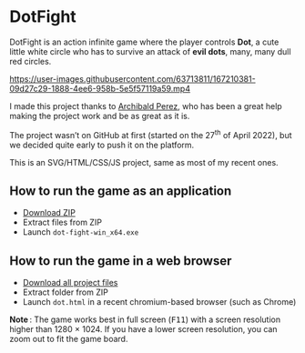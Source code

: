 # DotFight
DotFight is an action infinite game where the player controls **Dot**, a cute little white circle who has to survive an attack of **evil dots**, many, many dull red circles.

https://user-images.githubusercontent.com/63713811/167210381-09d27c29-1888-4ee6-958b-5e5f57119a59.mp4

I made this project thanks to [Archibald Perez](https://github.com/Archibald-Perez), who has been a great help making the project work and be as great as it is.

The project wasn’t on GitHub at first (started on the 27<sup>th</sup> of April 2022), but we decided quite early to push it on the platform.

This is an SVG/HTML/CSS/JS project, same as most of my recent ones.

## How to run the game as an application
- [Download ZIP](https://github.com/BarryCap/DotFight/releases/download/v0.0/dot-fight-win_x64.zip)
- Extract files from ZIP
- Launch `dot-fight-win_x64.exe`

## How to run the game in a web browser
- [Download all project files](https://github.com/BarryCap/DotFight/archive/refs/heads/main.zip)
- Extract folder from ZIP
- Launch `dot.html` in a recent chromium-based browser (such as Chrome)

**Note** :
The game works best in full screen (<kbd>F11</kbd>) with a screen resolution higher than 1280 × 1024. If you have a lower screen resolution, you can zoom out to fit the game board.
